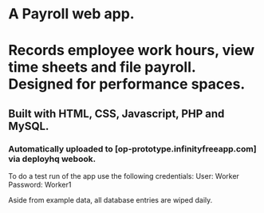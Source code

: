 A Payroll web app.
=======
# Records employee work hours, view time sheets and file payroll. Designed for performance spaces.

## Built with HTML, CSS, Javascript, PHP and MySQL.

### Automatically uploaded to [op-prototype.infinityfreeapp.com] via deployhq webook.

To do a test run of the app use the following credentials:
User: Worker
Password: Worker1

Aside from example data, all database entries are wiped daily.